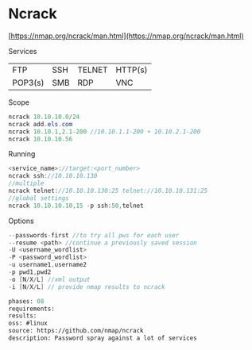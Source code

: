 # Ncrack

[https://nmap.org/ncrack/man.html](https://nmap.org/ncrack/man.html)

Services

|  |  |  |  |
|---|---|---|---|
| FTP | SSH | TELNET | HTTP(s) |
| POP3(s) | SMB | RDP | VNC |


Scope

```java
ncrack 10.10.10.0/24
ncrack add.els.com
ncrack 10.10.1,2.1-200 //10.10.1.1-200 + 10.10.2.1-200
ncrack 10.10.10.56
```

Running

```java
<service_name>://target:<port_number>
ncrack ssh://10.10.10.130
//multiple
ncrack telnet://10.10.10.130:25 telnet://10.10.10.131:25
//global settings
ncrack 10.10.10.10,15 -p ssh:50,telnet
```

Options

```java
--passwords-first //to try all pws for each user
--resume <path> //continue a previously saved session
-U <username_wordlist>
-P <password_wordlist>
-u username1,username2
-p pwd1,pwd2
-o [N/X/L] //xml output
-i [N/X/L] // provide nmap results to ncrack
```


```meta
phases: 08
requirements: 
results: 
oss: #linux
source: https://github.com/nmap/ncrack
description: Password spray against a lot of services
```